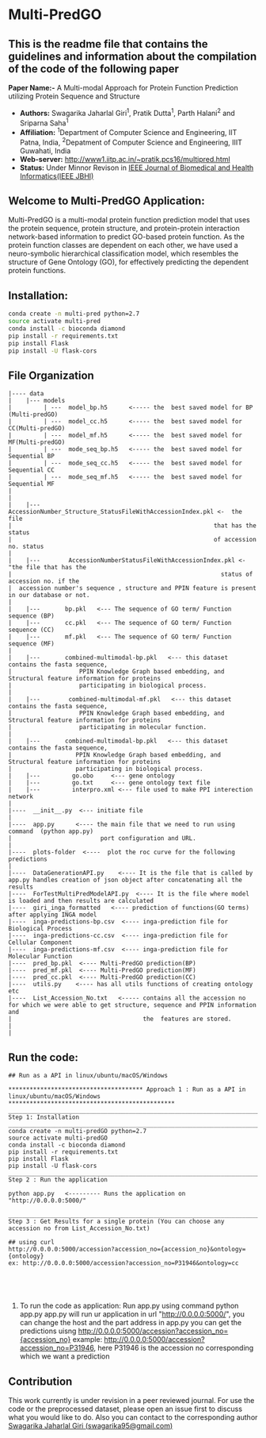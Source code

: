 # Multi-PredGO

## This is the readme file that contains the guidelines and information about the compilation of the code of the following paper

**Paper Name:-** A Multi-modal Approach for Protein Function Prediction utilizing Protein Sequence and Structure

 
- **Authors:** Swagarika Jaharlal Giri<sup>1</sup>, Pratik Dutta<sup>1</sup>, Parth Halani<sup>2</sup> and Sriparna Saha<sup>1</sup>
- **Affiliation:** <sup>1</sup>Department of Computer Science and Engineering, IIT Patna, India, <sup>2</sup>Depatment of Computer Science and Engineering, IIIT Guwahati, India
- **Web-server:** http://www1.iitp.ac.in/~pratik.pcs16/multipred.html
- **Status:** Under Minnor Revison in [IEEE Journal of Biomedical and Health Informatics(IEEE JBHI)](https://jbhi.embs.org/)

## Welcome to Multi-PredGO Application:
Multi-PredGO is a multi-modal protein function prediction model that uses the protein sequence, protein structure, and protein-protein interaction network-based information to predict GO-based protein function. As the protein function classes are dependent on each other, we have used a neuro-symbolic hierarchical classification model, which resembles the structure of Gene Ontology (GO), for effectively predicting the dependent protein functions.

## Installation:
```bash
conda create -n multi-pred python=2.7
source activate multi-pred
conda install -c bioconda diamond
pip install -r requirements.txt
pip install Flask
pip install -U flask-cors
```

## File Organization
```
|---- data   
|    |--- models 
|         | ---  model_bp.h5      <----- the  best saved model for BP (Multi-predGO)
|         | ---  model_cc.h5      <----- the  best saved model for CC(Multi-predGO)
|         | ---  model_mf.h5      <----- the  best saved model for MF(Multi-predGO)
|         | ---  mode_seq_bp.h5   <----- the  best saved model for Sequential BP
|         | ---  mode_seq_cc.h5   <----- the  best saved model for Sequential CC
|         | ---  mode_seq_mf.h5   <----- the  best saved model for Sequential MF
|
|
|    |---        AccessionNumber_Structure_StatusFileWithAccessionIndex.pkl <-  the file
|                                                         that has the status 
|                                                         of accession no. status 
|              
|    |---        AccessionNumberStatusFileWithAccessionIndex.pkl <- "the file that has the 
|                                                           status of accession no. if the 
|  accession number's sequence , structure and PPIN feature is present in our database or not.
|
|    |---       bp.pkl   <--- The sequence of GO term/ Function sequence (BP)
|    |---       cc.pkl   <--- The sequence of GO term/ Function sequence (CC)
|    |---       mf.pkl   <--- The sequence of GO term/ Function sequence (MF)
|
|    |---       combined-multimodal-bp.pkl   <--- this dataset contains the fasta sequence,
|                   PPIN Knowledge Graph based embedding, and Structural feature information for proteins
|                   participating in biological process.
|
|    |---        combined-multimodal-mf.pkl   <--- this dataset contains the fasta sequence,
|                   PPIN Knowledge Graph based embedding, and Structural feature information for proteins
|                   participating in molecular function. 
|
|    |---       combined-multimodal-bp.pkl   <--- this dataset contains the fasta sequence,
|                  PPIN Knowledge Graph based embedding, and Structural feature information for proteins
|                  participating in biological process.
|    |---         go.obo     <--- gene ontology 
|    |---         go.txt     <--- gene ontology text file
|    |---         interpro.xml <--- file used to make PPI interection network
|
|----  __init__.py  <--- initiate file
|
|----  app.py      <---- the main file that we need to run using command  (python app.py)
|                         port configuration and URL.
|
|----  plots-folder  <----  plot the roc curve for the following predictions
|
|----  DataGenerationAPI.py    <---- It is the file that is called by app.py handles creation of json object after concatenating all the results
|----  ForTestMultiPredModelAPI.py  <---- It is the file where model is loaded and then results are calculated 
|----  giri_inga_formatted   <---- prediction of functions(GO terms) after applying INGA model
|----  inga-predictions-bp.csv  <---- inga-prediction file for Biological Process
|----  inga-predictions-cc.csv  <---- inga-prediction file for Cellular Component
|----  inga-predictions-mf.csv  <---- inga-prediction file for Molecular Function
|----  pred_bp.pkl  <---- Multi-PredGO prediction(BP)
|----  pred_mf.pkl  <---- Multi-PredGO prediction(MF)
|----  pred_cc.pkl  <---- Multi-PredGO prediction(CC)
|----  utils.py    <---- has all utils functions of creating ontology etc
|----  List_Accession_No.txt   <----- contains all the accession no for which we were able to get structure, sequence and PPIN information and 
|                                     the  features are stored.
|
|
```


## Run the code:

```
## Run as a API in linux/ubuntu/macOS/Windows

************************************** Approach 1 : Run as a API in linux/ubuntu/macOS/Windows ***********************************************
______________________________________________________________________________________________________________________
Step 1: Installation
______________________________________________________________________________________________________________________
conda create -n multi-predGO python=2.7
source activate multi-predGO
conda install -c bioconda diamond
pip install -r requirements.txt
pip install Flask
pip install -U flask-cors
____________________________________________________________________________________________________________________
Step 2 : Run the application

python app.py   <--------- Runs the application on  "http://0.0.0.0:5000/"

____________________________________________________________________________________________________________________
Step 3 : Get Results for a single protein (You can choose any accession no from List_Accession_No.txt)

## using curl
http://0.0.0.0:5000/accession?accession_no={accession_no}&ontology={ontology}
ex: http://0.0.0.0:5000/accession?accession_no=P31946&ontology=cc





```
1) To run the code as application: 
Run app.py using command python app.py
app.py will run ur application  in url "http://0.0.0.0:5000/", you can change the host and the part address in app.py
you can get the predictions uisng  http://0.0.0.0:5000/accession?accession_no={accession_no}
example:  http://0.0.0.0:5000/accession?accession_no=P31946, here P31946 is the accession no corresponding which we want a prediction


## Contribution
This work currently is under revision in a peer reviewed journal. For use the code or the preprocessed dataset, please open an issue first to discuss what you would like to do. Also you can contact to the corresponding author [Swagarika Jaharlal Giri (swagarika95@gmail.com)](swagarika95@gmail.com) 



